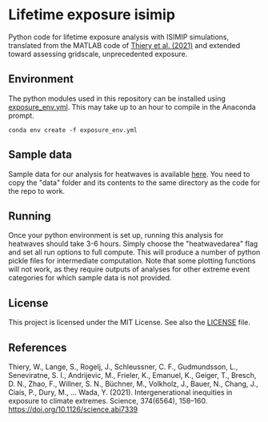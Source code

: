 # Lifetime exposure isimip
Python code for lifetime exposure analysis with ISIMIP simulations, translated from the MATLAB code of [Thiery et al. (2021)](https://github.com/VUB-HYDR/2021_Thiery_etal_Science) and extended toward assessing gridscale, unprecedented exposure.


## Environment
The python modules used in this repository can be installed using [exposure_env.yml](./exposure_env.yml). This may take up to an hour to compile in the Anaconda prompt.

```
conda env create -f exposure_env.yml

```

## Sample data
Sample data for our analysis for heatwaves is available [here](https://vub-my.sharepoint.com/:f:/g/personal/luke_grant_vub_be/Evp91Cvs6tFPumIUySMnkPcBvTh1_T6lKn3jhPYzOvfmDA?e=DsZTdQ). You need to copy the "data" folder and its contents to the same directory as the code for the repo to work.

## Running
Once your python environment is set up, running this analysis for heatwaves should take 3-6 hours. Simply choose the "heatwavedarea" flag and set all run options to full compute. This will produce a number of python pickle files for intermediate computation. Note that some plotting functions will not work, as they require outputs of analyses for other extreme event categories for which sample data is not provided.

## License
This project is licensed under the MIT License. See also the 
[LICENSE](LICENSE) 
file.



## References
Thiery, W., Lange, S., Rogelj, J., Schleussner, C. F., Gudmundsson, L., Seneviratne, S. I., Andrijevic, M., Frieler, K., Emanuel, K., Geiger, T., Bresch, D. N., Zhao, F., Willner, S. N., Büchner, M., Volkholz, J., Bauer, N., Chang, J., Ciais, P., Dury, M., … Wada, Y. (2021). Intergenerational inequities in exposure to climate extremes. Science, 374(6564), 158–160. https://doi.org/10.1126/science.abi7339

